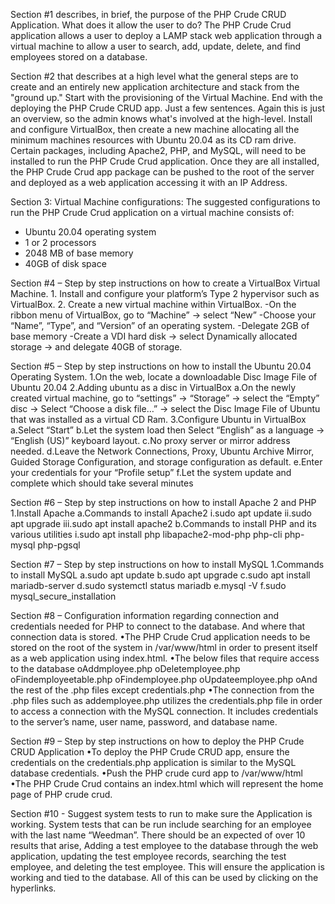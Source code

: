Section #1 describes, in brief, the purpose of the PHP Crude CRUD Application.  What does it allow the user to do?
	The PHP Crude Crud application allows a user to deploy a LAMP stack web application through a virtual machine to allow a user to search, add, update, delete, and find employees stored on a database.

Section #2 that describes at a high level what the general steps are to create and an entirely new application architecture and stack from the "ground up."  Start with the provisioning of the Virtual Machine.  End with the deploying the PHP Crude CRUD app.  Just a few sentences.  Again this is just an overview, so the admin knows what's involved at the high-level.
	Install and configure VirtualBox, then create a new machine allocating all the minimum machines resources with Ubuntu 20.04 as its CD ram drive. Certain packages, including Apache2, PHP, and MySQL, will need to be installed to run the PHP Crude Crud application. Once they are all installed, the PHP Crude Crud app package can be pushed to the root of the server and deployed as a web application accessing it with an IP Address. 
	
Section 3: Virtual Machine configurations: The suggested configurations to run the PHP Crude Crud application on a virtual machine consists of:
-	Ubuntu 20.04 operating system
-	1 or 2 processors
-	2048 MB of base memory
-	40GB of disk space

Section #4 – Step by step instructions on how to create a VirtualBox Virtual Machine.
	1. Install and configure your platform’s Type 2 hypervisor such as VirtualBox.
	2. Create a new virtual machine within VirtualBox.
		-On the ribbon menu of VirtualBox, go to “Machine” -> select “New”
		-Choose your “Name”, “Type”, and “Version” of an operating system.
		-Delegate 2GB of base memory
		-Create a VDI hard disk -> select Dynamically allocated storage -> and delegate 40GB of storage.

Section #5 – Step by step instructions on how to install the Ubuntu 20.04 Operating System.
	1.On the web, locate a downloadable Disc Image File of Ubuntu 20.04
	2.Adding ubuntu as a disc in VirtualBox
		a.On the newly created virtual machine, go to “settings” -> “Storage” -> select the “Empty” disc -> Select “Choose a disk file…” -> select the Disc Image File of Ubuntu that was installed as a virtual CD Ram.
	3.Configure Ubuntu in VirtualBox
		a.Select “Start”
		b.Let the system load then Select “English” as a language -> “English (US)” keyboard layout.
		c.No proxy server or mirror address needed.
		d.Leave the Network Connections, Proxy, Ubuntu Archive Mirror, Guided Storage Configuration, and storage configuration as default.
		e.Enter your credentials for your “Profile setup”
		f.Let the system update and complete which should take several minutes

Section #6 – Step by step instructions on how to install Apache 2 and PHP
	1.Install Apache
		a.Commands to install Apache2
			i.sudo apt update
			ii.sudo apt upgrade
			iii.sudo apt install apache2
		b.Commands to install PHP and its various utilities
			i.sudo apt install php libapache2-mod-php php-cli php-mysql php-pgsql

Section #7 – Step by step instructions on how to install MySQL
	1.Commands to install MySQL
		a.sudo apt update
		b.sudo apt upgrade
		c.sudo apt install mariadb-server
		d.sudo systemctl status mariadb
		e.mysql -V
		f.sudo mysql_secure_installation     

Section #8 – Configuration information regarding connection and credentials needed for PHP to connect to the database.  And where that connection data is stored.
	•The PHP Crude Crud application needs to be stored on the root of the system in /var/www/html in order to present itself as a web application using index.html.
	•The below files that require access to the database
		oAddmployee.php
		oDeletemployee.php
		oFindemployeetable.php
		oFindemployee.php
		oUpdateemployee.php
		oAnd the rest of the .php files except credentials.php
	•The connection from the .php files such as addemployee.php utilizes the credentials.php file in order to access a connection with the MySQL connection. It includes credentials to the server’s name, user name, password, and database name. 

Section #9 – Step by step instructions on how to deploy the PHP Crude CRUD Application
	•To deploy the PHP Crude CRUD app, ensure the credentials on the credentials.php application is similar to the MySQL database credentials.
	•Push the PHP crude curd app to /var/www/html
	•The PHP Crude Crud contains an index.html which will represent the home page of PHP crude crud.

Section #10 - Suggest system tests to run to make sure the Application is working.
	System tests that can be run include searching for an employee with the last name “Weedman”. There should be an expected of over 10 results that arise,
Adding a test employee to the database through the web application, updating the test employee records, searching the test employee, and deleting the test employee. This will ensure the application is working and tied to the database. All of this can be used by clicking on the hyperlinks. 
